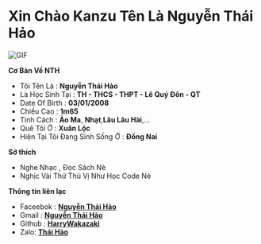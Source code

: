 
<h1> Xin Chào Kanzu Tên Là Nguyễn Thái Hảo
</h1>
<align="center">
    <img align="center" alt="GIF" src="https://scontent.fsgn5-6.fna.fbcdn.net/v/t39.30808-6/270283535_589503059153594_8092515361560677707_n.jpg?_nc_cat=106&ccb=1-5&_nc_sid=09cbfe&_nc_ohc=qWPe-gNaZzQAX8JRBt9&_nc_ht=scontent.fsgn5-6.fna&oh=00_AT8-FofgTwop0ZHMgUxX0D3n8Rz1Y78u9MpKJfZR1w-CwQ&oe=61E02CDF" />




**Cơ Bản Về NTH**

- Tôi Tên Là : **Nguyễn Thái Hảo**
- Là Học Sinh Tại : **TH - THCS - THPT - Lê Quý Đôn - QT**
- Date Of Birth : **03/01/2008**
- Chiều Cao : **1m65**
- Tính Cách : **Ảo Ma**, **Nhạt**,**Lâu Lâu Hài**,...
- Quê Tôi Ở : **Xuân Lộc**
- Hiện Tại Tôi Đang Sinh Sống Ở : **Đồng Nai**

**Sở thích**

- Nghe Nhạc , Đọc Sách Nè
- Nghịc Vài Thứ Thú Vị Như Học Code Nè

**Thông tin liên lạc**

- Faceebok : **[Nguyễn Thái Hảo](https://www.facebook.com/Lazic.Kanzu/)**
- Gmail : **[Nguyễn Thái Hảo](https://gmail.com)**
- Github : **[HarryWakazaki](https://github.com/HarryWakazaki)**
- Zalo: **[Thái Hảo](https://zalo.me/0946838477/)**
